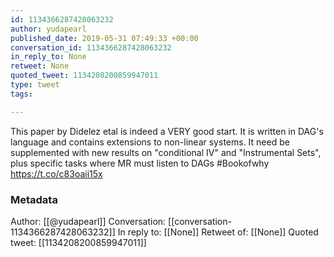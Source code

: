 ```yaml
---
id: 1134366287428063232
author: yudapearl
published_date: 2019-05-31 07:49:33 +00:00
conversation_id: 1134366287428063232
in_reply_to: None
retweet: None
quoted_tweet: 1134208200859947011
type: tweet
tags:

---
```


This paper by Didelez etal is indeed a VERY good start. It is written in DAG's language and contains extensions to non-linear systems. It need be supplemented with new results on "conditional IV" and "Instrumental Sets", plus specific tasks where MR must listen to DAGs #Bookofwhy https://t.co/c83oaii15x

### Metadata

Author: [[@yudapearl]]
Conversation: [[conversation-1134366287428063232]]
In reply to: [[None]]
Retweet of: [[None]]
Quoted tweet: [[1134208200859947011]]

